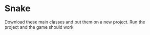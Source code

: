 # Snake
Download these main classes and put them on a new project. Run the project and the game should work
